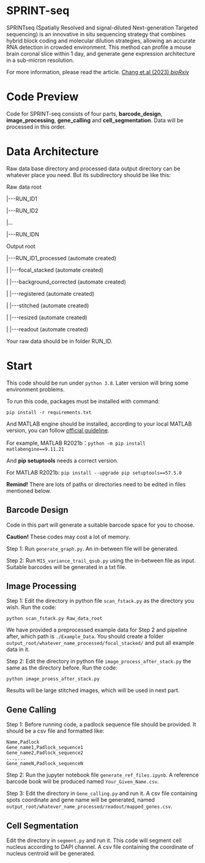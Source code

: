 # SPRINT-seq

SPRINTseq (Spatially Resolved and signal-diluted Next-generation Targeted sequencing) is an innovative in situ sequencing strategy that combines hybrid block coding and molecular dilution strategies, allowing an accurate RNA detection in crowded environment. This method can profile a mouse brain coronal slice within 1 day, and generate gene expression architecture in a sub-micron resolution.

For more information, please read the article.  [Chang et.al (2023) *bioRxiv*](https://doi.org/10.1101/2022.11.16.516714)

# Code Preview

Code for SPRINT-seq consists of four parts, **barcode_design**, **image_processing**, **gene_calling** and **cell_segmentation**. Data will be processed in this order.

# Data Architecture

Raw data base directory and processed data output directory can be whatever place you need. But its subdirectory should be like this:

Raw data root                           

|---RUN_ID1

|---RUN_ID2

|...

|---RUN_IDN



Output root

|---RUN_ID1_processed (automate created)

|    |---focal_stacked (automate created)

|     |---background_corrected (automate created)

|    |---registered (automate created)

|    |---stitched (automate created)

|    |---resized (automate created)

|    |---readout (automate created)

Your raw data should be in folder RUN_ID.

# Start

This code should be run under `python 3.8`. Later version will bring some environment problems.

To run this code, packages must be installed with command:

```shell
pip install -r requirements.txt
```

And MATLAB engine should be installed, according to your local MATLAB version, you can follow [official guideline](https://www.mathworks.com/help/matlab/matlab_external/install-the-matlab-engine-for-python.html).  

For example, MATLAB R2021b：`python -m pip install matlabengine==9.11.21`

And **pip setuptools** needs a correct version. 

For MATLAB R2021b: `pip install --upgrade pip setuptools==57.5.0`

**Remind!** There are lots of paths or directories need to be edited in files mentioned below.

## Barcode Design

Code in this part will generate a suitable barcode space for you to choose. 

**Caution!** These codes may cost a lot of memory.

Step 1: Run `generate_graph.py`.  An in-between file will be generated.

Step 2: Run `MIS_variance_trail_qsub.py` using the in-between file as input. Suitable barcodes will be generated in a txt file.

## Image Processing

Step 1: Edit the directory in python file `scan_fstack.py` as the directory you wish. Run the code: 

```shell
python scan_fstack.py Raw_data_root
```

We have provided a preprocessed example data for Step 2 and pipeline after, which path is `./Example_Data`.  You should create a folder `output_root/whatever_name_processed/focal_stacked/` and put all example data in it.

Step 2: Edit the directory in python file `image_process_after_stack.py` the same as the directory before. Run the code: 

```shell
python image_proess_after_stack.py
```

Results will be large stitched images, which will be used in next part.

## Gene Calling

Step 1:  Before running code, a padlock sequence file should be provided. It should be a csv file and formatted like:

```csv
Name,Padlock
Gene_name1,Padlock_sequence1
Gene_name2,Padlock_sequence2
...,...
Gene_nameN,Padlock_sequenceN
```

Step 2: Run the jupyter notebook file `generate_ref_files.ipynb`. A reference barcode book will be produced named `Your_Given_Name.csv`.

Step 3: Edit the directory in `Gene_calling.py` and run it. A csv file containing spots coordinate and gene name will be generated, named `output_root/whatever_name_processed/readout/mapped_genes.csv`.

## Cell Segmentation

Edit the directory in `segment.py` and run it. This code will segment cell nucleus according to DAPI channel. A csv file containing the coordinate of nucleus centroid will be generated.

